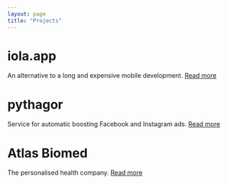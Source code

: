 ```yaml
---
layout: page
title: "Projects"
---
```


# iola.app

An alternative to a long and expensive mobile development. [Read more](https://marykka.github.io/project/2020/02/07/iola.html)

# pythagor

Service for automatic boosting Facebook and Instagram ads. [Read more](https://marykka.github.io/project/2019/08/01/pythagor.html)

# Atlas Biomed

The personalised health company. [Read more](https://marykka.github.io/project/2019/07/01/atlas.html)